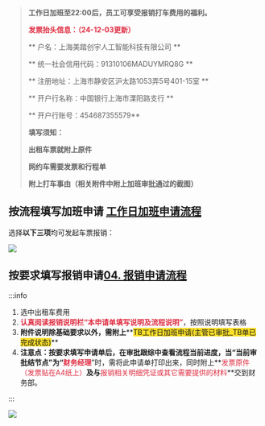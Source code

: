 > **工作日加班至22:00后，员工可享受报销打车费用的福利。**
>
> **<font style="color:#DF2A3F;">发票抬头信息：（24-12-03更新）</font>**
>
> **       户名：上海美踏创宇人工智能科技有限公司  **
>
> **       统一社会信用代码：91310106MADUYMRQ8G       **
>
> **       注册地址：上海市静安区沪太路1053弄5号401-15室 **
>
> **       开户行名称：中国银行上海市溧阳路支行       **
>
> **       开户行账号：454687355579**
>
> **填写须知：**
>
> **出租车票就附上原件**
>
> **网约车需要发票和行程单**
>
> **附上打车事由（相关附件中附上加班审批通过的截图）**
>



## 按流程填写加班申请 [工作日加班申请流程](https://snh48group.yuque.com/org-wiki-snh48group-ec9yge/rgqlf2/aqg1f9y49viyow8l)
选择**以下三项**均可发起车票报销：

![](https://cdn.nlark.com/yuque/0/2024/png/12926950/1713504016747-e22ce68a-ff28-46e6-ac32-622a0d5d70ec.png)



## 按要求填写报销申请[04. 报销申请流程](https://snh48group.yuque.com/org-wiki-snh48group-ec9yge/rgqlf2/ooq2ob5kki5irn8g#Evyak)
:::info
1. 选中出租车费用
2. **<font style="color:#DF2A3F;">认真阅读报销说明栏“本申请单填写说明及流程说明”</font>**，按照说明填写表格
3. **附件说明除基础要求以外，需附上****<font style="background-color:#FBDE28;">TB工作日加班申请(主管已审批_TB单已完成状态)</font>**
4. **注意点：**按要求填写申请单后，在审批跟综中查看流程当前进度，当“当前审批结节点”为“**<font style="color:#DF2A3F;">财务经理</font>**”时，需将此申请单打印出来，同时附上**<font style="color:#DF2A3F;">发票原件（发票贴在A4纸上）</font>**及与**<font style="color:#DF2A3F;">报销相关明细凭证或其它需要提供的材料</font>**交到财务部。

:::

![](https://cdn.nlark.com/yuque/0/2024/png/12926950/1713504695725-0cc4609f-78ae-4ca7-b9d9-b73ed2e23e62.png)









